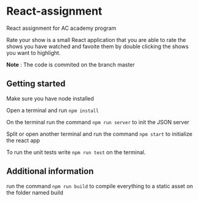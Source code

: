 # React-assignment
React assignment for AC academy program

Rate your show is a small React application that you are able to rate the shows you have watched and favoite them by double clicking the shows you want to highlight.

**Note** : The code is commited on the branch master

<h2>Getting started</h2>

Make sure you have node installed

Open a terminal and run ```npm install ```

On the terminal run the command ```npm run server``` to init the JSON server 

Split or open another terminal and run the command ```npm start``` to initialize the react app 

To run the unit tests write ```npm run test``` on the terminal.



<h2>Additional information</h2>

run the command `npm run build` to compile everything to a static asset on the folder named build
